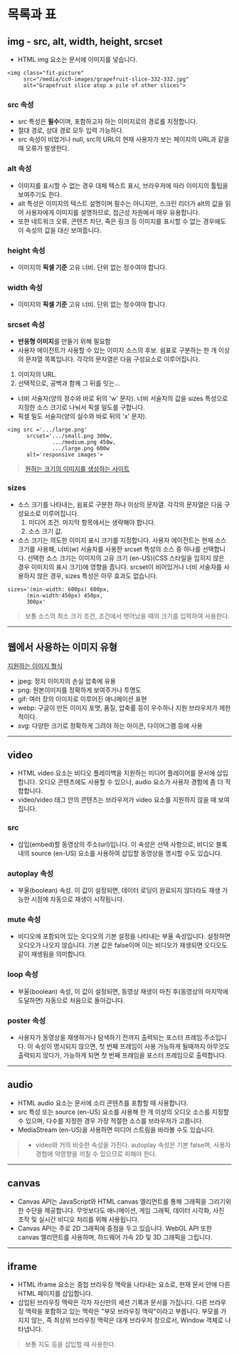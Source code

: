 # 목록과 표

## img - src, alt, width, height, srcset

- HTML img 요소는 문서에 이미지를 넣습니다.
  
```
<img class="fit-picture"
     src="/media/cc0-images/grapefruit-slice-332-332.jpg"
     alt="Grapefruit slice atop a pile of other slices">
```

### src 속성
- src 특성은 **필수**이며, 포함하고자 하는 이미지로의 경로를 지정합니다.
- 절대 경로, 상대 경로 모두 입력 가능하다.
- src 속성이 비었거나 null, src의 URL이 현재 사용자가 보는 페이지의 URL과 같을 때 오류가 발생한다.

### alt 속성
- 이미지를 표시할 수 없는 경우 대체 텍스트 표시, 브라우저에 따라 이미지의 툴팁을 보여주기도 한다.
- alt 특성은 이미지의 텍스트 설명이며 필수는 아니지만, 스크린 리더가 alt의 값을 읽어 사용자에게 이미지를 설명하므로, 접근성 차원에서 매우 유용합니다. 
- 또한 네트워크 오류, 콘텐츠 차단, 죽은 링크 등 이미지를 표시할 수 없는 경우에도 이 속성의 값을 대신 보여줍니다.

### height 속성
- 이미지의 **픽셀 기준** 고유 너비. 단위 없는 정수여야 합니다.
### width 속성
- 이미지의 **픽셀 기준** 고유 너비. 단위 없는 정수여야 합니다.

### srcset 속성
- **반응형 이미지**를 만들기 위해 필요함
- 사용자 에이전트가 사용할 수 있는 이미지 소스의 후보. 쉼표로 구분하는 한 개 이상의 문자열 목록입니다. 각각의 문자열은 다음 구성요소로 이루어집니다.
1. 이미지의 URL.
2. 선택적으로, 공백과 함께 그 뒤를 잇는...
  - 너비 서술자(양의 정수와 바로 뒤의 'w' 문자). 너비 서술자의 값을 sizes 특성으로 지정한 소스 크기로 나눠서 픽셀 밀도를 구합니다.
  - 픽셀 밀도 서술자(양의 실수와 바로 뒤의 'x' 문자).
```
<img src ='.../large.png'
      srcset='.../small.png 300w,
              .../medium.png 450w,
              .../large.png 600w
      alt='responsive images'>
```

> [원하는 크기의 이미지를 생성하는 사이트](https://placeholder.com/)

### sizes
- 소스 크기를 나타내는, 쉼표로 구분한 하나 이상의 문자열. 각각의 문자열은 다음 구성요소로 이루어집니다.
  1. 미디어 조건. 마지막 항목에서는 생략해야 합니다.
  2. 소스 크기 값.
- 소스 크기는 의도한 이미지 표시 크기를 지정합니다. 사용자 에이전트는 현재 소스 크기를 사용해, 너비(w) 서술자를 사용한 srcset 특성의 소스 중 하나를 선택합니다. 선택한 소스 크기는 이미지의 고유 크기 (en-US)(CSS 스타일을 입히지 않은 경우 이미지의 표시 크기)에 영향을 줍니다. srcset이 비어있거나 너비 서술자를 사용하지 않은 경우, sizes 특성은 아무 효과도 없습니다.
```
sizes='(min-width: 600px) 600px,
      (min-width:450px) 450px,
      300px'
```
> 보통 소스의 최소 크기 조건, 조건에서 벗어났을 때의 크기를 입력하여 사용한다.    
---

## 웹에서 사용하는 이미지 유형


[지원하는 이미지 형식](https://developer.mozilla.org/en-US/docs/Web/Media/Formats/Image_types)
- jpeg: 정지 이미지의 손실 압축에 유용
- png: 원본이미지를 정확하게 보여주거나 투명도
- gif: 여러 장의 이미지로 이루어진 애니메이션 표현
- webp: 구글이 만든 이미지 포맷, 품질, 압축률 등이 우수하나 지원 브라우저가 제한적이다.
- svg: 다양한 크기로 정확하게 그려야 하는 아이콘, 다이어그램 등에 사용
---


## video
- HTML video 요소는 비디오 플레이백을 지원하는 미디어 플레이어를 문서에 삽입합니다. 오디오 콘텐츠에도 사용할 수 있으나, audio 요소가 사용자 경험에 좀 더 적합합니다.
- video/video 태그 안의 콘텐츠는 브라우저가 video 요소를 지원하지 않을 때 보여집니다.

### src
- 삽입(embed)할 동영상의 주소(url)입니다. 이 속성은 선택 사항으로, 비디오 블록 내의 source (en-US) 요소를 사용하여 삽입할 동영상을 명시할 수도 있습니다.
### autoplay 속성
- 부울(boolean) 속성. 이 값이 설정되면, 데이터 로딩이 완료되지 않더라도 재생 가능한 시점에 자동으로 재생이 시작됩니다.
### mute 속성
- 비디오에 포함되어 있는 오디오의 기본 설정을 나타내는 부울 속성입니다. 설정하면 오디오가 나오지 않습니다. 기본 값은 false이며 이는 비디오가 재생되면 오디오도 같이 재생됨을 의미합니다.
### loop 속성
- 부울(boolean) 속성, 이 값이 설정되면, 동영상 재생이 마친 후(동영상의 마지막에 도달하면) 자동으로 처음으로 돌아갑니다.
### poster 속성
- 사용자가 동영상을 재생하거나 탐색하기 전까지 출력되는 포스터 프레임 주소입니다. 이 속성이 명시되지 않으면, 첫 번째 프레임이 사용 가능하게 될때까지 아무것도 출력되지 않다가, 가능하게 되면 첫 번째 프레임을 포스터 프레임으로 출력합니다.

---


## audio
- HTML audio 요소는 문서에 소리 콘텐츠를 포함할 때 사용합니다. 
- src 특성 또는 source (en-US) 요소를 사용해 한 개 이상의 오디오 소스를 지정할 수 있으며, 다수를 지정한 경우 가장 적절한 소스를 브라우저가 고릅니다. 
- MediaStream (en-US)을 사용하면 미디어 스트림을 바라볼 수도 있습니다.
> - video와 거의 비슷한 속성을 가진다.
> autoplay 속성은 기본 false며, 사용자 경험에 악영향을 끼칠 수 있으므로 피해야 한다.  
---


## canvas
- Canvas API는 JavaScript와 HTML canvas 엘리먼트를 통해 그래픽을 그리기위한 수단을 제공합니다. 무엇보다도 애니메이션, 게임 그래픽, 데이터 시각화, 사진 조작 및 실시간 비디오 처리를 위해 사용됩니다.
- Canvas API는 주로 2D 그래픽에 중점을 두고 있습니다. WebGL API 또한 canvas 엘리먼트를 사용하며, 하드웨어 가속 2D 및 3D 그래픽을 그립니다.
---


## iframe
- HTML iframe 요소는 중첩 브라우징 맥락을 나타내는 요소로, 현재 문서 안에 다른 HTML 페이지를 삽입합니다.
- 삽입된 브라우징 맥락은 각자 자신만의 세션 기록과 문서를 가집니다. 다른 브라우징 맥락을 포함하고 있는 맥락은 "부모 브라우징 맥락"이라고 부릅니다. 부모를 가지지 않는, 즉 최상위 브라우징 맥락은 대개 브라우저 창으로서, Window 객체로 나타냅니다.
> 보통 지도 등을 삽입할 때 사용한다.  

